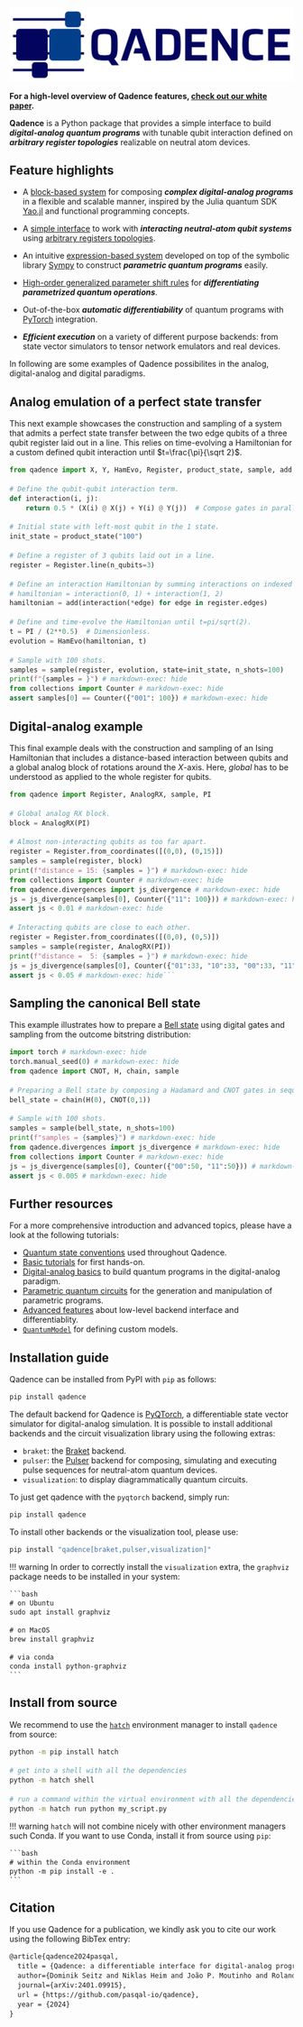 #
<picture>
  <source media="(prefers-color-scheme: dark)" srcset="./logo/qadence_logo.svg">
  <source media="(prefers-color-scheme: light)" srcset="./logo/qadence_logo.svg">
  <img alt="Qadence logo" src="./logo/qadence_logo.svg">
</picture>


**For a high-level overview of Qadence features, [check out our white paper](https://arxiv.org/abs/2401.09915).**

**Qadence** is a Python package that provides a simple interface to build _**digital-analog quantum
programs**_ with tunable qubit interaction defined on _**arbitrary register topologies**_
realizable on neutral atom devices.

## Feature highlights

* A [block-based system](tutorials/getting_started.md) for composing _**complex digital-analog
  programs**_ in a flexible and scalable manner, inspired by the Julia quantum SDK
  [Yao.jl](https://github.com/QuantumBFS/Yao.jl) and functional programming concepts.

* A [simple interface](digital_analog_qc/analog-basics.md) to work with _**interacting neutral-atom qubit systems**_
  using [arbitrary registers topologies](tutorials/register.md).

* An intuitive [expression-based system](tutorials/parameters.md) developed on top of the symbolic library [Sympy](https://www.sympy.org/en/index.html) to construct _**parametric quantum programs**_ easily.

* [High-order generalized parameter shift rules](advanced_tutorials/differentiability.md) for _**differentiating parametrized quantum operations**_.

* Out-of-the-box _**automatic differentiability**_ of quantum programs with [PyTorch](https://pytorch.org/) integration.

* _**Efficient execution**_ on a variety of different purpose backends: from state vector simulators to tensor network emulators and real devices.

In following are some examples of Qadence possibilites in the analog, digital-analog and digital paradigms.

## Analog emulation of a perfect state transfer

This next example showcases the construction and sampling of a system that admits a perfect state transfer between the two edge qubits of a three qubit register laid out in a
line. This relies on time-evolving a Hamiltonian for a custom defined qubit interaction until $t=\frac{\pi}{\sqrt 2}$.

```python exec="on" source="material-block" result="json"
from qadence import X, Y, HamEvo, Register, product_state, sample, add, PI

# Define the qubit-qubit interaction term.
def interaction(i, j):
    return 0.5 * (X(i) @ X(j) + Y(i) @ Y(j))  # Compose gates in parallel and sum their contribution.

# Initial state with left-most qubit in the 1 state.
init_state = product_state("100")

# Define a register of 3 qubits laid out in a line.
register = Register.line(n_qubits=3)

# Define an interaction Hamiltonian by summing interactions on indexed qubits.
# hamiltonian = interaction(0, 1) + interaction(1, 2)
hamiltonian = add(interaction(*edge) for edge in register.edges)

# Define and time-evolve the Hamiltonian until t=pi/sqrt(2).
t = PI / (2**0.5)  # Dimensionless.
evolution = HamEvo(hamiltonian, t)

# Sample with 100 shots.
samples = sample(register, evolution, state=init_state, n_shots=100)
print(f"{samples = }") # markdown-exec: hide
from collections import Counter # markdown-exec: hide
assert samples[0] == Counter({"001": 100}) # markdown-exec: hide
```

## Digital-analog example

This final example deals with the construction and sampling of an Ising Hamiltonian that includes a distance-based interaction between qubits and a global analog block of rotations around the $X$-axis. Here, _global_ has to be understood as applied to the whole register for qubits.

```python exec="on" source="material-block" result="json"
from qadence import Register, AnalogRX, sample, PI

# Global analog RX block.
block = AnalogRX(PI)

# Almost non-interacting qubits as too far apart.
register = Register.from_coordinates([(0,0), (0,15)])
samples = sample(register, block)
print(f"distance = 15: {samples = }") # markdown-exec: hide
from collections import Counter # markdown-exec: hide
from qadence.divergences import js_divergence # markdown-exec: hide
js = js_divergence(samples[0], Counter({"11": 100})) # markdown-exec: hide
assert js < 0.01 # markdown-exec: hide

# Interacting qubits are close to each other.
register = Register.from_coordinates([(0,0), (0,5)])
samples = sample(register, AnalogRX(PI))
print(f"distance =  5: {samples = }") # markdown-exec: hide
js = js_divergence(samples[0], Counter({"01":33, "10":33, "00":33, "11":1})) # markdown-exec: hide
assert js < 0.05 # markdown-exec: hide```
```

## Sampling the canonical Bell state

This example illustrates how to prepare a [Bell state](https://en.wikipedia.org/wiki/Bell_state) using digital gates and sampling from the outcome bitstring distribution:

```python exec="on" source="material-block" result="json"
import torch # markdown-exec: hide
torch.manual_seed(0) # markdown-exec: hide
from qadence import CNOT, H, chain, sample

# Preparing a Bell state by composing a Hadamard and CNOT gates in sequence.
bell_state = chain(H(0), CNOT(0,1))

# Sample with 100 shots.
samples = sample(bell_state, n_shots=100)
print(f"samples = {samples}") # markdown-exec: hide
from qadence.divergences import js_divergence # markdown-exec: hide
from collections import Counter # markdown-exec: hide
js = js_divergence(samples[0], Counter({"00":50, "11":50})) # markdown-exec: hide
assert js < 0.005 # markdown-exec: hide
```

## Further resources

For a more comprehensive introduction and advanced topics, please have a look at the following tutorials:

* [Quantum state conventions](tutorials/state_conventions.md) used throughout Qadence.
* [Basic tutorials](tutorials/getting_started.md) for first hands-on.
* [Digital-analog basics](digital_analog_qc/analog-basics.md) to build quantum programs in the digital-analog paradigm.
* [Parametric quantum circuits](tutorials/parameters.md) for the generation and manipulation of parametric programs.
* [Advanced features](advanced_tutorials/differentiability.md) about low-level backend interface and differentiablity.
* [`QuantumModel`](advanced_tutorials/custom-models.md) for defining custom models.

## Installation guide

Qadence can be installed from PyPI with `pip` as follows:

```bash
pip install qadence
```

The default backend for Qadence is [PyQTorch](https://github.com/pasqal-io/pyqtorch), a differentiable state vector simulator for digital-analog simulation. It is possible to install additional backends and the circuit visualization library using the following extras:

* `braket`: the [Braket](https://github.com/amazon-braket/amazon-braket-sdk-python) backend.
* `pulser`: the [Pulser](https://github.com/pasqal-io/Pulser) backend for composing, simulating and executing pulse sequences for neutral-atom quantum devices.
* `visualization`: to display diagrammatically quantum circuits.

To just get qadence with the `pyqtorch` backend, simply run:

```bash
pip install qadence
```

To install other backends or the visualization tool, please use:

```bash
pip install "qadence[braket,pulser,visualization]"
```

!!! warning
    In order to correctly install the `visualization` extra, the `graphviz` package needs to be installed
    in your system:

    ```bash
    # on Ubuntu
    sudo apt install graphviz

    # on MacOS
    brew install graphviz

    # via conda
    conda install python-graphviz
    ```

## Install from source

We recommend to use the [`hatch`](https://hatch.pypa.io/latest/) environment manager to install `qadence` from source:

```bash
python -m pip install hatch

# get into a shell with all the dependencies
python -m hatch shell

# run a command within the virtual environment with all the dependencies
python -m hatch run python my_script.py
```

!!! warning
    `hatch` will not combine nicely with other environment managers such Conda. If you want to use Conda,
    install it from source using `pip`:

    ```bash
    # within the Conda environment
    python -m pip install -e .
    ```

## Citation

If you use Qadence for a publication, we kindly ask you to cite our work using the following BibTex entry:

```latex
@article{qadence2024pasqal,
  title = {Qadence: a differentiable interface for digital-analog programs.},
  author={Dominik Seitz and Niklas Heim and João P. Moutinho and Roland Guichard and Vytautas Abramavicius and Aleksander Wennersteen and Gert-Jan Both and Anton Quelle and Caroline de Groot and Gergana V. Velikova and Vincent E. Elfving and Mario Dagrada},
  journal={arXiv:2401.09915},
  url = {https://github.com/pasqal-io/qadence},
  year = {2024}
}
```
